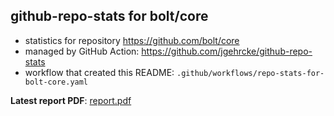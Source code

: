 ## github-repo-stats for bolt/core

- statistics for repository https://github.com/bolt/core
- managed by GitHub Action: https://github.com/jgehrcke/github-repo-stats
- workflow that created this README: `.github/workflows/repo-stats-for-bolt-core.yaml`

**Latest report PDF**: [report.pdf](https://github.com/I-Valchev/bolt-statistics/raw/github-repo-stats/bolt/core/latest-report/report.pdf)

